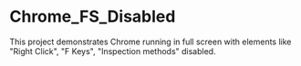 # Chrome_FS_Disabled
This project demonstrates Chrome running in full screen with elements like "Right Click", "F Keys", "Inspection methods" disabled.
